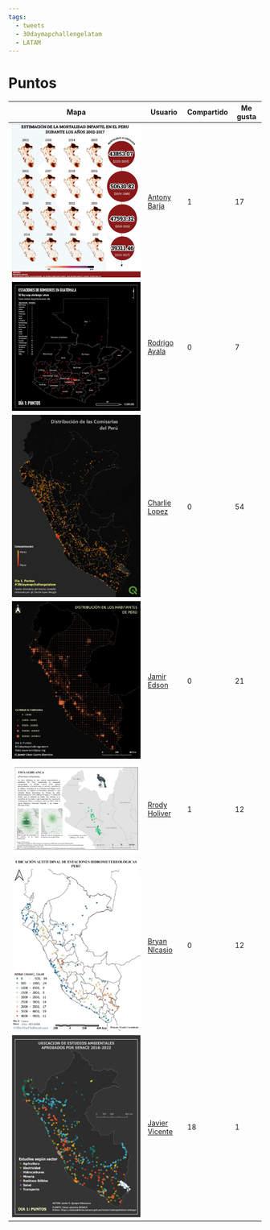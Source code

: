 ```yaml
---
tags:
  - tweets
  - 30daymapchallengelatam
  - LATAM
---
```


# Puntos 

Mapa | Usuario | Compartido | Me gusta  
-----|---------|------------|----------
![](dia01/1.jpeg) |  [Antony Barja](https://www.linkedin.com/posts/antonybarja_30daymapchallengelatam-r-qgis-activity-6971222113403731970-UB6-?utm_source=share&utm_medium=member_desktop) | 1 | 17 
![](dia01/2.jpeg) |  [Rodrigo Ayala](https://www.linkedin.com/posts/rodrigo-ayala-men%C3%A9ndez-9651861a6_30daymapchallengelatam-maps-gis-activity-6971285941919354880-Ukpw?utm_source=share&utm_medium=member_desktop) | 0 | 7 
![](dia01/3.jpeg) |  [Charlie Lopez](https://www.linkedin.com/posts/chlopezgis_30daymapchallengelatam-activity-6971971524555612160-luY4?utm_source=share&utm_medium=member_desktop) | 0 | 54
![](dia01/4.jpeg) |  [Jamir Edson](https://www.linkedin.com/posts/jamirenzogarrodoroteo_30daymapchallengelatam-qgis-arcgis-activity-6971103213676589056-FLtk?utm_source=share&utm_medium=member_desktop)| 0 | 21
![](dia01/5.jpeg) |  [Rrody Holiver](https://www.linkedin.com/posts/rrody-holiver-machaca-pillaca-831592157_30daymapchallengelatam-qgis-gbif-activity-6971242938471219200-pfLE?utm_source=share&utm_medium=member_desktop)| 1 | 12
![](dia01/6.jpeg) |  [Bryan NIcasio](https://www.linkedin.com/posts/brayannicasio_30daymapchallengelatam-qgis-peraeq-activity-6971330172444622848-qA6z?utm_source=share&utm_medium=member_desktop) | 0 | 12
![](dia01/7.jpeg) |  [Javier Vicente](https://www.linkedin.com/posts/jvquispev_30daymapchallengelatam-maps-mapas-activity-6971318554050629632-EGNH?utm_source=share&utm_medium=member_desktop) | 18 | 1
